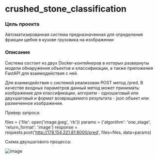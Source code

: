 # crushed_stone_classification

### Цель проекта

Автоматизированная система предназначенная для определения фракции щебня в кузове грузовика на изображении

### Описание

Система состоит из двух Docker-контейнеров в которых развернуты модели обнаружения объектов и классификации, а также приложения FastAPI для взаимодействия с ней.

Для взаимодействия с системой реализован POST метод /pred. В качестве входных параметров данный метод может принимать: изображение для классификации, алгоритм - одношаговый или двухшаговый и формат возвращаемого результата - json объект или размеченное изображение.

Привер запроса: 

files = {'file': open('image.jpeg', 'rb')}
params = {'algorithm': 'one_stage', 'return_format': 'image'}
response = requests.post('http://178.154.221.81:8000/pred', files=files, data=params)

Схема двухшагового процесса:

![image](https://github.com/vadim328/gravel_classification/assets/28571240/4f6ba4ca-5f29-4f83-8b49-cc147e973077)


